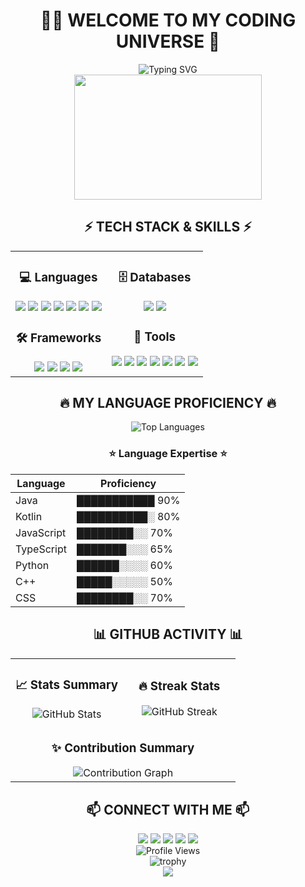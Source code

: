 # <div align="center">👨‍💻 WELCOME TO MY CODING UNIVERSE 🚀</div>

<div align="center">
  <img src="https://readme-typing-svg.herokuapp.com?font=Fira+Code&pause=1000&color=F73283&center=true&vCenter=true&width=435&lines=Fullstack+Developer;Code+Craftsman;Tech+Enthusiast;Problem+Solver" alt="Typing SVG" />
</div>

<div align="center">
  <img src="https://media.giphy.com/media/hS42TuYYnANLFR9IRQ/giphy.gif" width="300" height="200"/>
</div>

## <div align="center">⚡ TECH STACK & SKILLS ⚡</div>

<table align="center">
  <tr>
    <td valign="top" width="50%">
      <h3 align="center">💻 Languages</h3>
      <div align="center">
        <img src="https://img.shields.io/badge/kotlin-%237F52FF.svg?style=for-the-badge&logo=kotlin&logoColor=white" />
        <img src="https://img.shields.io/badge/java-%23ED8B00.svg?style=for-the-badge&logo=openjdk&logoColor=white" />
        <img src="https://img.shields.io/badge/javascript-%23F7DF1E.svg?style=for-the-badge&logo=javascript&logoColor=black" />
        <img src="https://img.shields.io/badge/typescript-%233178C6.svg?style=for-the-badge&logo=typescript&logoColor=white" />
        <img src="https://img.shields.io/badge/c++-%2300599C.svg?style=for-the-badge&logo=c%2B%2B&logoColor=white" />
        <img src="https://img.shields.io/badge/css-%231572B6.svg?style=for-the-badge&logo=css3&logoColor=white" />
        <img src="https://img.shields.io/badge/python-%233776AB.svg?style=for-the-badge&logo=python&logoColor=white" />
      </div>
      <h3 align="center">🛠️ Frameworks</h3>
      <div align="center">
        <img src="https://img.shields.io/badge/spring%20boot-%236DB33F.svg?style=for-the-badge&logo=spring-boot&logoColor=white" />
        <img src="https://img.shields.io/badge/angular-%23DD0031.svg?style=for-the-badge&logo=angular&logoColor=white" />
        <img src="https://img.shields.io/badge/react-%2361DAFB.svg?style=for-the-badge&logo=react&logoColor=black" />
        <img src="https://img.shields.io/badge/.NET-%235C2D91.svg?style=for-the-badge&logo=.net&logoColor=white" />
      </div>
    </td>
    <td valign="top" width="50%">
      <h3 align="center">🗄️ Databases</h3>
      <div align="center">
        <img src="https://img.shields.io/badge/mysql-%234479A1.svg?style=for-the-badge&logo=mysql&logoColor=white" />
        <img src="https://img.shields.io/badge/postgresql-%23336791.svg?style=for-the-badge&logo=postgresql&logoColor=white" />
      </div>
      <h3 align="center">🧰 Tools</h3>
      <div align="center">
        <img src="https://img.shields.io/badge/vs%20code-%23007ACC.svg?style=for-the-badge&logo=visual-studio-code&logoColor=white" />
        <img src="https://img.shields.io/badge/intellij%20idea-%23000000.svg?style=for-the-badge&logo=intellij-idea&logoColor=white" />
        <img src="https://img.shields.io/badge/github-%23181717.svg?style=for-the-badge&logo=github&logoColor=white" />
        <img src="https://img.shields.io/badge/gitlab-%23FC6D26.svg?style=for-the-badge&logo=gitlab&logoColor=white" />
        <img src="https://img.shields.io/badge/postman-%23FF6C37.svg?style=for-the-badge&logo=postman&logoColor=white" />
        <img src="https://img.shields.io/badge/dbeaver-%23382923.svg?style=for-the-badge&logo=dbeaver&logoColor=white" />
        <img src="https://img.shields.io/badge/visual%20studio-%235C2D91.svg?style=for-the-badge&logo=visual-studio&logoColor=white" />
      </div>
    </td>
  </tr>
</table>

## <div align="center">🔥 MY LANGUAGE PROFICIENCY 🔥</div>

<div align="center">
  <img src="https://github-readme-stats.vercel.app/api/top-langs/?username=chirotAunkitti&theme=radical&layout=compact" alt="Top Languages" />
</div>

<div align="center">
  
  ### ⭐ Language Expertise ⭐
  
  | Language | Proficiency |
  |----------|-------------|
  | Java | ███████████ 90% |
  | Kotlin | ██████████░ 80% |
  | JavaScript | ████████░░ 70% |
  | TypeScript | ███████░░░ 65% |
  | Python | ██████░░░░ 60% |
  | C++ | █████░░░░░ 50% |
  | CSS | ████████░░ 70% |
  
</div>

## <div align="center">📊 GITHUB ACTIVITY 📊</div>

<div align="center">
  <table>
    <tr>
      <td width="50%" align="center">
        <h3>📈 Stats Summary</h3>
        <img src="https://github-readme-stats.vercel.app/api?username=chirotAunkitti&show_icons=true&theme=radical" alt="GitHub Stats" />
      </td>
      <td width="50%" align="center">
        <h3>🔥 Streak Stats</h3>
        <img src="https://github-readme-streak-stats.herokuapp.com/?user=chirotAunkitti&theme=radical&border=7F3FBF&background=0D1117" alt="GitHub Streak" />
      </td>
    </tr>
    <tr>
      <td colspan="2" align="center">
        <h3>✨ Contribution Summary</h3>
        <img src="https://github-profile-summary-cards.vercel.app/api/cards/profile-details?username=chirotAunkitti&theme=radical" alt="Contribution Graph" />
      </td>
    </tr>
  </table>
</div>

## <div align="center">📫 CONNECT WITH ME 📫</div>

<div align="center">
  <a href="mailto:chirot230346@gmail.com"><img src="https://img.shields.io/badge/-Email-D14836?style=for-the-badge&logo=gmail&logoColor=white" /></a>
  <a href="https://www.facebook.com/yourprofile"><img src="https://img.shields.io/badge/-Facebook-1877F2?style=for-the-badge&logo=facebook&logoColor=white" /></a>
  <a href="https://www.instagram.com/yourprofile"><img src="https://img.shields.io/badge/-Instagram-E4405F?style=for-the-badge&logo=instagram&logoColor=white" /></a>
  <a href="https://t.me/yourtelegram"><img src="https://img.shields.io/badge/-Telegram-26A5E4?style=for-the-badge&logo=telegram&logoColor=white" /></a>
  <a href="https://discord.com/users/yourdiscord"><img src="https://img.shields.io/badge/-Discord-5865F2?style=for-the-badge&logo=discord&logoColor=white" /></a>
</div>

<div align="center">
  <img src="https://komarev.com/ghpvc/?username=chirotAunkitti&style=for-the-badge&color=blueviolet" alt="Profile Views" />
</div>

<div align="center">
  <img src="https://github-profile-trophy.vercel.app/?username=chirotAunkitti&theme=radical&row=1&column=6&margin-w=15&margin-h=15" alt="trophy" />
</div>

<div align="center">
  <img src="https://capsule-render.vercel.app/api?type=waving&color=gradient&height=100&section=footer" />
</div>
